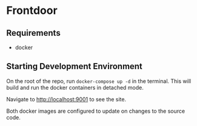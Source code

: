 # Frontdoor

## Requirements
* docker

## Starting Development Environment
On the root of the repo, run `docker-compose up -d` in the terminal.  This will build and run the docker containers in detached mode.

Navigate to [http://localhost:9001](http://localhost:9001) to see the site.

Both docker images are configured to update on changes to the source code.
